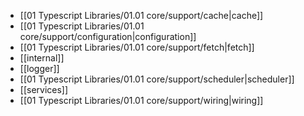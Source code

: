 - [[01 Typescript Libraries/01.01 core/support/cache|cache]]
- [[01 Typescript Libraries/01.01 core/support/configuration|configuration]]
- [[01 Typescript Libraries/01.01 core/support/fetch|fetch]]
- [[internal]]
- [[logger]]
- [[01 Typescript Libraries/01.01 core/support/scheduler|scheduler]]
- [[services]]
- [[01 Typescript Libraries/01.01 core/support/wiring|wiring]]